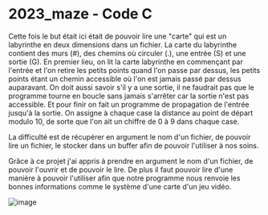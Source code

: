# 2023_maze - Code C

Cette fois le but était ici était de pouvoir lire une "carte" qui est un labyrinthe en deux dimensions dans un fichier. 
La carte du labyrinthe contient des murs (#), des chemins où circuler (.), une entrée (S) et une sortie (G). 
En premier lieu, on lit la carte labyrinthe en commençant par l'entrée et l'on retire les petits points quand l'on passe par dessus, les petits points étant un chemin accessible où l'on est jamais passé par dessus auparavant. On doit aussi savoir s'il y a une sortie, il ne faudrait pas que le programme tourne en boucle sans jamais s'arrêter car la sortie n'est pas accessible. 
Et pour finir on fait un programme de propagation de l'entrée jusqu'à la sortie. On assigne à chaque case la distance au point de départ modulo 10, de sorte que l'on ait un chiffre de 0 à 9 dans chaque case. 

La difficulté est de récupérer en argument le nom d'un fichier, de pouvoir lire un fichier, le stocker dans un buffer afin de pouvoir l'utiliser à nos soins. 

Grâce à ce projet j'ai appris à prendre en argument le nom d'un fichier, de pouvoir l'ouvrir et de pouvoir le lire. De plus il faut pouvoir lire d'une manière à pouvoir l'utiliser afin que notre programme nous renvoie les bonnes informations comme le système d'une carte d'un jeu vidéo.

![image](https://github.com/Tonyecole89/projet_maze/assets/146326346/a06baf54-2b79-4098-ac1a-03f8b2de05cf)
